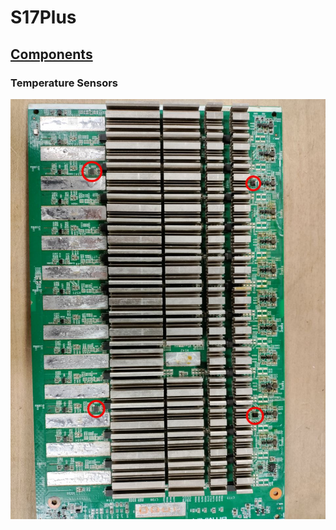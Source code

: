 # S17Plus

## [Components](./Components.md)

### Temperature Sensors

<img src="/Assets/Bitmain-Antminer-S17Plus-Temperature-Sensors.jpg">
